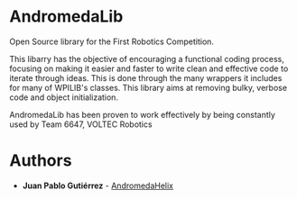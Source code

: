 # AndromedaLib
Open Source library for the First Robotics Competition.

This libarry has the objective of encouraging a functional coding process, focusing on making it easier and faster to write clean and effective code to iterate through ideas. This is done through the many wrappers it includes for many of WPILIB's classes. This library aims at removing bulky, verbose code and object initialization.  

AndromedaLib has been proven to work effectively by being constantly used by Team 6647, VOLTEC Robotics

# Authors

* **Juan Pablo Gutiérrez** - [AndromedaHelix](https://github.com/AndromedaHelix)
